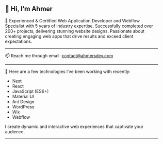 ## 👋 Hi, I’m Ahmer

👀 Experienced & Certified Web Application Developer and Webflow Specialist with 5 years of industry expertise. Successfully completed over 200+ projects, delivering stunning website designs. Passionate about creating engaging web apps that drive results and exceed client expectations.

<hr />

📫 Reach me through email: contact@ahmersdev.com
<hr />
🌱 Here are a few technologies I’ve been working with recently:
  <ul>
    <li>Next</li>
    <li>React</li>
    <li>JavaScript (ES6+)</li>
    <li>Material UI</li>
    <li>Ant Design</li>
    <li>WordPress</li>
    <li>Wix</li>
    <li>Webflow</li>
  </ul>
  I create dynamic and interactive web experiences that captivate your audience.
  <hr />


<!---
ahmersdev/ahmersdev is a ✨ special ✨ repository because its `README.md` (this file) appears on your GitHub profile.
You can click the Preview link to take a look at your changes.
--->
